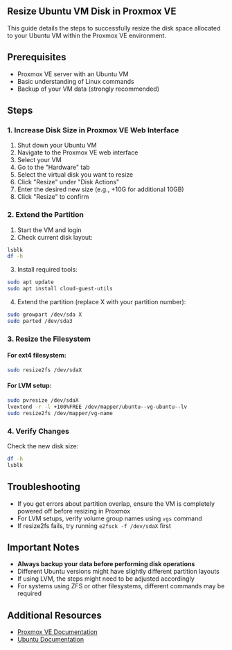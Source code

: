 ## Resize Ubuntu VM Disk in Proxmox VE

This guide details the steps to successfully resize the disk space allocated to your Ubuntu VM within the Proxmox VE environment.

## Prerequisites

- Proxmox VE server with an Ubuntu VM
- Basic understanding of Linux commands
- Backup of your VM data (strongly recommended)

## Steps

### 1. Increase Disk Size in Proxmox VE Web Interface

1. Shut down your Ubuntu VM
2. Navigate to the Proxmox VE web interface
3. Select your VM
4. Go to the "Hardware" tab
5. Select the virtual disk you want to resize
6. Click "Resize" under "Disk Actions"
7. Enter the desired new size (e.g., +10G for additional 10GB)
8. Click "Resize" to confirm

### 2. Extend the Partition

1. Start the VM and login
2. Check current disk layout:
```bash
lsblk
df -h
```

3. Install required tools:
```bash
sudo apt update
sudo apt install cloud-guest-utils
```

4. Extend the partition (replace X with your partition number):
```bash
sudo growpart /dev/sda X
sudo parted /dev/sda3
```

### 3. Resize the Filesystem

#### For ext4 filesystem:
```bash
sudo resize2fs /dev/sdaX
```

#### For LVM setup:
```bash
sudo pvresize /dev/sdaX
lvextend -r -l +100%FREE /dev/mapper/ubuntu--vg-ubuntu--lv
sudo resize2fs /dev/mapper/vg-name
```

### 4. Verify Changes

Check the new disk size:
```bash
df -h
lsblk
```

## Troubleshooting

- If you get errors about partition overlap, ensure the VM is completely powered off before resizing in Proxmox
- For LVM setups, verify volume group names using `vgs` command
- If resize2fs fails, try running `e2fsck -f /dev/sdaX` first

## Important Notes

- **Always backup your data before performing disk operations**
- Different Ubuntu versions might have slightly different partition layouts
- If using LVM, the steps might need to be adjusted accordingly
- For systems using ZFS or other filesystems, different commands may be required

## Additional Resources

- [Proxmox VE Documentation](https://pve.proxmox.com/wiki/Main_Page)
- [Ubuntu Documentation](https://help.ubuntu.com/)
```
